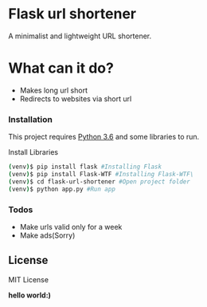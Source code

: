 # Flask url shortener
A minimalist and lightweight URL shortener.

# What can it  do?

  - Makes long url short
  - Redirects to websites via short url

### Installation

This project requires [Python 3.6](https://www.python.org/downloads/release/python-360/) and some libraries to run.

Install Libraries

```sh
(venv)$ pip install flask #Installing Flask
(venv)$ pip install Flask-WTF #Installing Flask-WTF\
(venv)$ cd flask-url-shortener #Open project folder
(venv)$ python app.py #Run app
```


### Todos

 - Make urls valid only for a week
 - Make ads(Sorry)

License
----
MIT License


**hello world:)**
